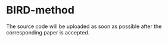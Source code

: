 # BIRD-method
The source code will be uploaded as soon as possible after the corresponding paper is accepted.

